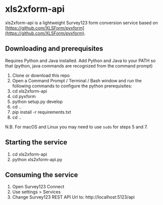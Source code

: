 # xls2xform-api

xls2xform-api is a lightweight Survey123 form conversion service based on [https://github.com/XLSForm/pyxform](https://github.com/XLSForm/pyxform).

## Downloading and prerequisites

Requires Python and Java installed.
Add Python and Java to your PATH so that (python, java commands are recognized from the command prompt)

1. Clone or download this repo
2. Open a Command Prompt / Terminal / Bash window and run the following commands to configure the python prerequisites:
3. cd xls2xform-api
4. cd pyxform
5. python setup.py develop
6. cd ..
7. pip install -r requirements.txt
8. cd ..

N.B. For macOS and Linux you may need to use `sudo` for steps 5 and 7.

## Starting the service

1. cd xls2xform-api
2. python xls2xform-api.py

## Consuming the service

1. Open Survey123 Connect
2. Use settings > Services
3. Change Survey123 REST API Url to: http://localhost:5123/api
